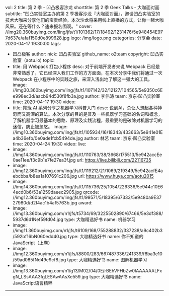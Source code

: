 vol: 2
title: 第 2 季 - 凹凸极客沙龙
shorttitle: 第 2 季 Geek Talks - 大咖面对面
subtitle: "凹凸实验室主办的第 2 季极客沙龙『大咖面对面』，邀请凹凸实验室的技术大咖来分享他们的宝贵经验。本次沙龙将采用线上直播的方式，让你一睹大咖风采。还在等什么？速来报名围观。"
cover: //img20.360buyimg.com/ling/jfs/t1/101362/17/18492/1231476/5e948454E977d637e/afaf150d0e899628.jpg
logo: /img/logo.png
categories: 分享会
date: 2020-04-17 19:30:00
tags:
  - 凹凸极客
author:
  nick: 凹凸实验室
  github_name: o2team
copyright: 凹凸实验室（aotu.io)
topic:
  - title: 用 Webpack 打包小程序
    desc: 对于前端开发者来说 Webpack 已经是非常熟悉了，它已经深入我们工作的方方面面，在本次分享中我们将通过一次 Webpack 在小程序中的实践之旅，来深入浅出地了解这一强大的工具。
    image: //img30.360buyimg.com/ling/jfs/t1/107142/32/12127/104565/5e9350c6Ee998ec3d/aacb94d530f8fb3a.jpg
    author: 李伟涛
    team: 京东·凹凸实验室
    time: 2020-04-17 19:30
    video: 
  - title: 羚珑 AI 系列分享之机器学习科普入门
    desc: 说到AI，总让人想起各种神奇而又高深的算法。本次分享的目的是普及一些机器学习基础的名词和概念，了解机器学习最基本的思路、原理及实践流程，最重要的是破除对机器学习的迷信，防止被忽悠。
    image: //img10.360buyimg.com/ling/jfs/t1/105934/16/18343/433663/5e941e01Ea4b36efb/0e0ade1fcb5494de.jpg
    author: 林艺
    team: 京东·凹凸实验室
    time: 2020-04-24 19:30
    video: 
live: 
  - image: //img14.360buyimg.com/ling/jfs/t1/110763/38/3668/175513/5e942accEe0ae11ee/f3c9b1e7fe27ea3f.jpg
    url: https://live.bilibili.com/22116735
  - image: //img12.360buyimg.com/ling/jfs/t1/119212/21/1069/219349/5e942acfE4aebcbba/b8ea1a107691c206.jpg
    url: https://www.huya.com/aotu2015
  - image: //img14.360buyimg.com/ling/jfs/t1/115736/25/1054/226336/5e944c10E64ecd0b6/53a1259daeec2905.jpg
    qrcode: //img12.360buyimg.com/ling/jfs/t1/99571/5/18395/67333/5e9480a9E3727980d/d2f4ac1b4af5763b.jpg
award:
  - image: //img13.360buyimg.com/n1/jfs/t5734/69/3225502890/67466/5e3df388/5937d6d1Nef59fd04.jpg
    type: 大咖精选好书
    name: 机器学习
  - image: //img11.360buyimg.com/n1/jfs/t6109/168/755288832/337238/a9c402b3/592bf16bN060edd40.jpg
    type: 大咖精选好书
    name: 你不知道的JavaScript（上卷）
  - image: //img12.360buyimg.com/n1/jfs/t8800/283/667487336/241339/f8ba3e10/59ad085fNd49e9cf8.jpg
    type: 大咖精选好书
    name: 图解机器学习
  - image: //img13.360buyimg.com/n1/g13/M02/04/0E/rBEhVFHbZw0IAAAAAALFxgN_LSsAAA3fgLESAwAAsXe559.jpg
    type: 大咖精选好书
    name: JavaScript语言精粹
---